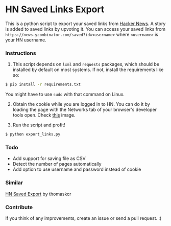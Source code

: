 # HN Saved Links Export

This is a python script to export your saved links from [Hacker News](https://news.ycombinator.com/news). A story is added to saved links by upvoting it. You can access your saved links from `https://news.ycombinator.com/saved?id=<username>` where `<username>` is your HN username.

### Instructions
1. This script depends on `lxml` and `requests` packages, which should be installed by default on most systems. If not, install the requirements like so:
 ```bash
 $ pip install -r requirements.txt
 ```
 You might have to use `sudo` with that command on Linux.

2. Obtain the cookie while you are logged in to HN. You can do it by loading the page with the Networks tab of your browser's developer tools open. Check [this](http://storage8.static.itmages.com/i/16/0522/h_1463922946_3928666_d21ffff115.png) image.

3. Run the script and profit!
```bash
$ python export_links.py
```

### Todo
- Add support for saving file as CSV
- Detect the number of pages automatically
- Add option to use username and password instead of cookie


### Similar
[HN Saved Export](https://github.com/thomaskcr/hn-saved-export) by thomaskcr

### Contribute
If you think of any improvements, create an issue or send a pull request. :)
